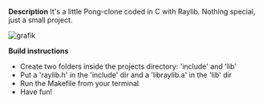 **Description**
It's a little Pong-clone coded in C with Raylib.
Nothing special, just a small project.

![grafik](https://user-images.githubusercontent.com/62564650/157960781-4434247a-6598-4472-bfef-43a41f5e9bc2.png)

**Build instructions**
- Create two folders inside the projects directory: 'include' and 'lib'
- Put a 'raylib.h' in the 'include' dir and a 'libraylib.a' in the 'lib' dir
- Run the Makefile from your terminal
- Have fun! 
